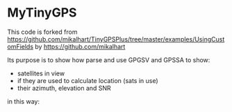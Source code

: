 # MyTinyGPS

This code is forked from https://github.com/mikalhart/TinyGPSPlus/tree/master/examples/UsingCustomFields by https://github.com/mikalhart

Its purpose is to show how parse and use GPGSV and GPSSA to show:
- satellites in view
- if they are used to calculate location (sats in use)
- their azimuth, elevation and SNR

in this way:


